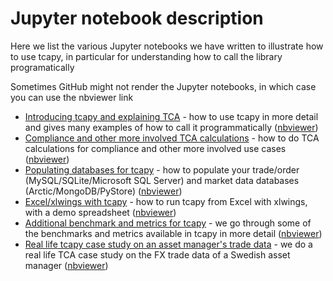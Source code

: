 # Jupyter notebook description

Here we list the various Jupyter notebooks we have written to illustrate how to use tcapy, in particular for understanding
how to call the library programatically 

Sometimes GitHub might not render the Jupyter notebooks, in which case you can use the nbviewer link

* [Introducing tcapy and explaining TCA](introducing_tcapy.ipynb) - how to use tcapy in more detail 
and gives many examples of how to call it programmatically 
([nbviewer](https://nbviewer.jupyter.org/github/cuemacro/tcapy/blob/master/tcapy_notebooks/introducing_tcapy.ipynb))
* [Compliance and other more involved TCA calculations](compliance_tca_calculations) - how to do 
TCA calculations for compliance and other more involved use cases
([nbviewer](https://nbviewer.jupyter.org/github/cuemacro/tcapy/blob/master/tcapy_notebooks/compliance_tca_calculations))
* [Populating databases for tcapy](populating_databases_for_tcapy.ipynb) - how to 
populate your trade/order (MySQL/SQLite/Microsoft SQL Server) and market data databases (Arctic/MongoDB/PyStore)
([nbviewer](https://nbviewer.jupyter.org/github/cuemacro/tcapy/blob/master/tcapy_notebooks/populating_databases_for_tcapy.ipynb))
* [Excel/xlwings with tcapy](excel_xlwings_with_tcapy.ipynb) - how to run tcapy from Excel
with xlwings, with a demo spreadsheet
([nbviewer](https://nbviewer.jupyter.org/github/cuemacro/tcapy/blob/master/tcapy_notebooks/excel_xlwings_with_tcapy.ipynb))
* [Additional benchmark and metrics for tcapy](additional_benchmarks_metrics_for_tcapy.ipynb) - we go through some of the
benchmarks and metrics available in tcapy in more detail
([nbviewer](https://nbviewer.jupyter.org/github/cuemacro/tcapy/blob/master/tcapy_notebooks/additional_benchmarks_metrics_for_tcapy.ipynb))
* [Real life tcapy case study on an asset manager's trade data](real_life_tcapy_case_study.ipynb) - we do a real life
TCA case study on the FX trade data of a Swedish asset manager
([nbviewer](https://nbviewer.jupyter.org/github/cuemacro/tcapy/blob/master/tcapy_notebooks/real_life_tcapy_case_study.ipynb))